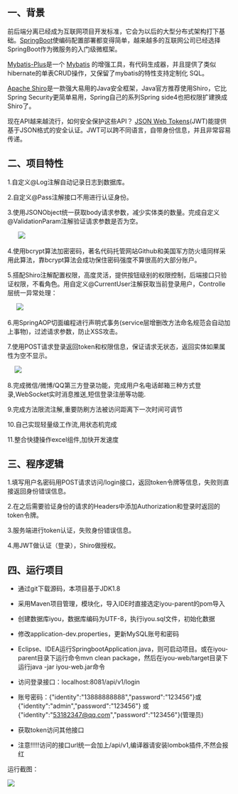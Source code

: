 ## 一、背景

前后端分离已经成为互联网项目开发标准，它会为以后的大型分布式架构打下基础。[SpringBoot](https://projects.spring.io/spring-boot/)使编码配置部署都变得简单，越来越多的互联网公司已经选择SpringBoot作为微服务的入门级微框架。

[Mybatis-Plus](https://github.com/baomidou/mybatis-plus)是一个 [Mybatis](http://www.mybatis.org/mybatis-3/) 的增强工具，有代码生成器，并且提供了类似hibernate的单表CRUD操作，又保留了mybatis的特性支持定制化 SQL。

[Apache Shiro](https://shiro.apache.org/)是一款强大易用的Java安全框架，Java官方推荐使用Shiro，它比Spring Security更简单易用，Spring自己的系列Spring side4也把权限扩建换成Shiro了。

现在API越来越流行，如何安全保护这些API？ [JSON Web Tokens](https://jwt.io/)(JWT)能提供基于JSON格式的安全认证。JWT可以跨不同语言，自带身份信息，并且非常容易传递。

## 二、项目特性

1.自定义@Log注解自动记录日志到数据库。

2.自定义@Pass注解接口不用进行认证身份。

3.使用JSONObject统一获取body请求参数，减少实体类的数量。完成自定义@ValidationParam注解验证请求参数是否为空。

      ![](https://oscimg.oschina.net/oscnet/f3baf3e96123d41a8fff8bf2ac62684b9bb.jpg)

4.使用bcrypt算法加密密码，著名代码托管网站Github和美国军方防火墙同样采用此算法，靠bcrypt算法会成功保住密码强度不算很高的大部分账户。

5.搭配Shiro注解配置权限，高度灵活，提供按钮级别的权限控制，后端接口只验证权限，不看角色。用自定义@CurrentUser注解获取当前登录用户，Controlle层统一异常处理：

     ![](https://static.oschina.net/uploads/space/2018/0512/234950_u2kv_3577599.png)

6.用SpringAOP切面编程进行声明式事务(service层增删改方法命名规范会自动加上事物)，过滤请求参数，防止XSS攻击。

7.使用POST请求登录返回token和权限信息，保证请求无状态，返回实体如果属性为空不显示。

    ![](https://oscimg.oschina.net/oscnet/a12b5783657b7fd29f413c4a231bb6d6a7e.jpg)

8.完成微信/微博/QQ第三方登录功能，完成用户名电话邮箱三种方式登录,WebSocket实时消息推送,短信登录注册等功能.

9.完成方法限流注解,重要防刷方法被访问距离下一次时间可调节

10.自己实现轻量级工作流,用状态机完成

11.整合快捷操作excel组件,加快开发速度

## 三、程序逻辑

1.填写用户名密码用POST请求访问/login接口，返回token令牌等信息，失败则直接返回身份错误信息。

2.在之后需要验证身份的请求的Headers中添加Authorization和登录时返回的token令牌。

3.服务端进行token认证，失败身份错误信息。

4.用JWT做认证（登录），Shiro做授权。

## 四、运行项目


-   通过git下载源码，本项目基于JDK1.8
    
-   采用Maven项目管理，模块化，导入IDE时直接选定iyou-parent的pom导入
    
-   创建数据库iyou，数据库编码为UTF-8，执行iyou.sql文件，初始化数据
    
-   修改application-dev.properties，更新MySQL账号和密码
    
-   Eclipse、IDEA运行SpringbootApplication.java，则可启动项目。或在iyou-parent目录下运行命令mvn clean package，然后在iyou-web/target目录下运行java -jar iyou-web.jar命令

    
-   访问登录接口：localhost:8081/api/v1/login
    
-   账号密码：{"identity":"13888888888","password":"123456"}或 {"identity":"admin","password":"123456"}
或 {"identity":"53182347@qq.com","password":"123456"}(管理员)
    
-   获取token访问其他接口

-   注意!!!!!访问的接口url统一会加上/api/v1,编译器请安装lombok插件,不然会报红
    

运行截图：

![](https://oscimg.oschina.net/oscnet/e734e53d9c9e92665fc8eae18168f845686.jpg)
